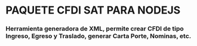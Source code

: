 # PAQUETE CFDI SAT PARA NODEJS

### Herramienta generadora de XML, permite crear CFDI de tipo Ingreso, Egreso y Traslado, generar Carta Porte, Nominas, etc.
